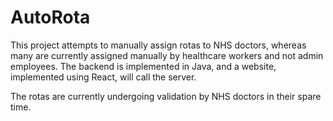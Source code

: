 # AutoRota
This project attempts to manually assign rotas to NHS doctors, whereas many are currently assigned manually by healthcare workers and not admin employees. The backend is implemented in Java, and a website, implemented using React, will call the server.

The rotas are currently undergoing validation by NHS doctors in their spare time.
